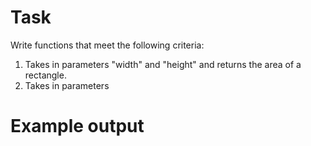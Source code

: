 # Task
Write functions that meet the following criteria:
1. Takes in parameters "width" and "height" and returns the area of a rectangle.
2. Takes in parameters 

# Example output
